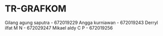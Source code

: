 # TR-GRAFKOM
Gilang agung saputra -  672019229 Angga kurniawan - 672019243 Derryl ilfat M N - 672029247 Mikael aldy C P - 672019256
